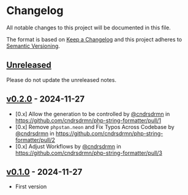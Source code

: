 # Changelog

All notable changes to this project will be documented in this file.

The format is based on [Keep a Changelog](http://keepachangelog.com/)
and this project adheres to [Semantic Versioning](http://semver.org/).

## [Unreleased](https://github.com/cndrsdrmn/php-string-formatter/compare/v0.2.0...master)

Please do not update the unreleased notes.

<!-- Content should be placed here -->
## [v0.2.0](https://github.com/cndrsdrmn/php-string-formatter/compare/v0.1.0...v0.2.0) - 2024-11-27

* [0.x] Allow the generation to be controlled by [@cndrsdrmn](https://github.com/cndrsdrmn) in https://github.com/cndrsdrmn/php-string-formatter/pull/1
* [0.x] Remove `phpstan.neon` and Fix Typos Across Codebase by [@cndrsdrmn](https://github.com/cndrsdrmn) in https://github.com/cndrsdrmn/php-string-formatter/pull/2
* [0.x] Adjust Workflows by [@cndrsdrmn](https://github.com/cndrsdrmn) in https://github.com/cndrsdrmn/php-string-formatter/pull/3

## [v0.1.0](https://github.com/cndrsdrmn/php-string-formatter/releases/tag/v0.1.0) - 2024-11-27

* First version

